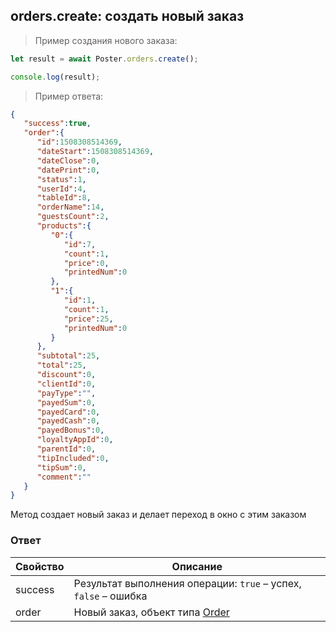 ## orders.create: создать новый заказ

> Пример создания нового заказа:

```javascript
let result = await Poster.orders.create();

console.log(result);
```

> Пример ответа:

```json
{
   "success":true,
   "order":{
      "id":1508308514369,
      "dateStart":1508308514369,
      "dateClose":0,
      "datePrint":0,
      "status":1,
      "userId":4,
      "tableId":8,
      "orderName":14,
      "guestsCount":2,
      "products":{
         "0":{
            "id":7,
            "count":1,
            "price":0,
            "printedNum":0
         },
         "1":{
            "id":1,
            "count":1,
            "price":25,
            "printedNum":0
         }
      },
      "subtotal":25,
      "total":25,
      "discount":0,
      "clientId":0,
      "payType":"",
      "payedSum":0,
      "payedCard":0,
      "payedCash":0,
      "payedBonus":0,
      "loyaltyAppId":0,
      "parentId":0,
      "tipIncluded":0,
      "tipSum":0,
      "comment":""
   }
}
```

Метод создает новый заказ и делает переход в окно с этим заказом

### Ответ

Свойство | Описание
-------- | --------
success | Результат выполнения операции: `true` – успех, `false` – ошибка
order | Новый заказ, объект типа [Order](/docs/v3/pos/types/order) 


